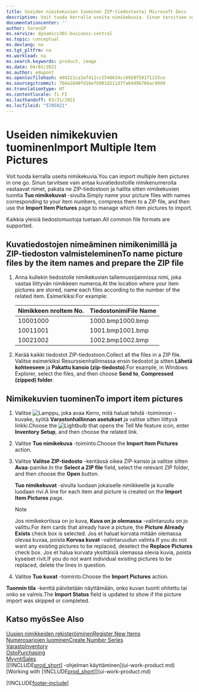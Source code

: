 ```yaml
---
title: Useiden nimikekuvien tuominen ZIP-tiedostosta| Microsoft Docs
description: Voit tuoda kerralla useita nimikekuvia. Sinun tarvitsee vain antaa kuvatiedostoille nimikenumeroita vastaavat nimet, pakata ne zip-tiedostoon ja hallita sitten nimikekuivien tuontia Tuo nimikekuvat -sivulla.
documentationcenter: ''
author: SorenGP
ms.service: dynamics365-business-central
ms.topic: conceptual
ms.devlang: na
ms.tgt_pltfrm: na
ms.workload: na
ms.search.keywords: product, image
ms.date: 04/01/2021
ms.author: edupont
ms.openlocfilehash: 4d4221ca3af412cc2548634cc6920f58171233ce
ms.sourcegitcommit: 766e2840fd16efb901d211d7fa64d96766ac99d9
ms.translationtype: HT
ms.contentlocale: fi-FI
ms.lasthandoff: 03/31/2021
ms.locfileid: "5785921"
---
```

# <a name="import-multiple-item-pictures"></a><span data-ttu-id="52b9b-104">Useiden nimikekuvien tuominen</span><span class="sxs-lookup"><span data-stu-id="52b9b-104">Import Multiple Item Pictures</span></span>
<span data-ttu-id="52b9b-105">Voit tuoda kerralla useita nimikekuvia.</span><span class="sxs-lookup"><span data-stu-id="52b9b-105">You can import multiple item pictures in one go.</span></span> <span data-ttu-id="52b9b-106">Sinun tarvitsee vain antaa kuvatiedostoille nimikenumeroita vastaavat nimet, pakata ne ZIP-tiedostoon ja hallita sitten nimikekuvien tuontia **Tuo nimikekuvat** -sivulla.</span><span class="sxs-lookup"><span data-stu-id="52b9b-106">Simply name your picture files with names corresponding to your item numbers, compress them to a ZIP file, and then use the **Import Item Pictures** page to manage which item pictures to import.</span></span>

<span data-ttu-id="52b9b-107">Kaikkia yleisiä tiedostomuotoja tuetaan.</span><span class="sxs-lookup"><span data-stu-id="52b9b-107">All common file formats are supported.</span></span>

## <a name="to-name-picture-files-by-the-item-names-and-prepare-the-zip-file"></a><span data-ttu-id="52b9b-108">Kuvatiedostojen nimeäminen nimikenimillä ja ZIP-tiedoston valmisteleminen</span><span class="sxs-lookup"><span data-stu-id="52b9b-108">To name picture files by the item names and prepare the ZIP file</span></span>
1. <span data-ttu-id="52b9b-109">Anna kullekin tiedostolle nimikekuvien tallennussijainnissa nimi, joka vastaa liittyvän nimikkeen numeroa.</span><span class="sxs-lookup"><span data-stu-id="52b9b-109">At the location where your item pictures are stored, name each files according to the number of the related item.</span></span> <span data-ttu-id="52b9b-110">Esimerkiksi:</span><span class="sxs-lookup"><span data-stu-id="52b9b-110">For example:</span></span>

    |<span data-ttu-id="52b9b-111">Nimikkeen nro</span><span class="sxs-lookup"><span data-stu-id="52b9b-111">Item No.</span></span>|<span data-ttu-id="52b9b-112">Tiedostonimi</span><span class="sxs-lookup"><span data-stu-id="52b9b-112">File Name</span></span>|
    |-|-|
    |<span data-ttu-id="52b9b-113">1000</span><span class="sxs-lookup"><span data-stu-id="52b9b-113">1000</span></span>|<span data-ttu-id="52b9b-114">1000.bmp</span><span class="sxs-lookup"><span data-stu-id="52b9b-114">1000.bmp</span></span>|
    |<span data-ttu-id="52b9b-115">1001</span><span class="sxs-lookup"><span data-stu-id="52b9b-115">1001</span></span>|<span data-ttu-id="52b9b-116">1001.bmp</span><span class="sxs-lookup"><span data-stu-id="52b9b-116">1001.bmp</span></span>|
    |<span data-ttu-id="52b9b-117">1002</span><span class="sxs-lookup"><span data-stu-id="52b9b-117">1002</span></span>|<span data-ttu-id="52b9b-118">1002.bmp</span><span class="sxs-lookup"><span data-stu-id="52b9b-118">1002.bmp</span></span>|

2. <span data-ttu-id="52b9b-119">Kerää kaikki tiedostot ZIP-tiedostoon.</span><span class="sxs-lookup"><span data-stu-id="52b9b-119">Collect all the files in a ZIP file.</span></span> <span data-ttu-id="52b9b-120">Valitse esimerkiksi Resurssienhallinnassa ensin tiedostot ja sitten **Lähetä kohteeseen** ja **Pakattu kansio (zip-tiedosto)**.</span><span class="sxs-lookup"><span data-stu-id="52b9b-120">For example, in Windows Explorer, select the files, and then choose **Send to**, **Compressed (zipped) folder**.</span></span>     

## <a name="to-import-item-pictures"></a><span data-ttu-id="52b9b-121">Nimikekuvien tuominen</span><span class="sxs-lookup"><span data-stu-id="52b9b-121">To import item pictures</span></span>
1. <span data-ttu-id="52b9b-122">Valitse ![Lamppu, joka avaa Kerro, mitä haluat tehdä -toiminnon](media/ui-search/search_small.png "Kerro, mitä haluat tehdä") -kuvake, syötä **Varastonhallinnan asetukset** ja valitse sitten liittyvä linkki.</span><span class="sxs-lookup"><span data-stu-id="52b9b-122">Choose the ![Lightbulb that opens the Tell Me feature](media/ui-search/search_small.png "Tell me what you want to do") icon, enter **Inventory Setup**, and then choose the related link.</span></span>
2. <span data-ttu-id="52b9b-123">Valitse **Tuo nimikekuva** -toiminto.</span><span class="sxs-lookup"><span data-stu-id="52b9b-123">Choose the **Import Item Pictures** action.</span></span>
3. <span data-ttu-id="52b9b-124">Valitse **Valitse ZIP-tiedosto** -kentässä oikea ZIP-kansio ja valitse sitten **Avaa**-painike.</span><span class="sxs-lookup"><span data-stu-id="52b9b-124">In the **Select a ZIP file** field, select the relevant ZIP folder, and then choose the **Open** button.</span></span>

    <span data-ttu-id="52b9b-125">**Tuo nimikekuvat** -sivulla luodaan jokaiselle nimikkeelle ja kuvalle luodaan rivi.</span><span class="sxs-lookup"><span data-stu-id="52b9b-125">A line for each item and picture is created on the **Import Item Pictures** page.</span></span>

    > [!NOTE]
    > <span data-ttu-id="52b9b-126">Jos nimikekortissa on jo kuva, **Kuva on jo olemassa** -valintaruutu on jo valittu.</span><span class="sxs-lookup"><span data-stu-id="52b9b-126">For item cards that already have a picture, the **Picture Already Exists** check box is selected.</span></span> <span data-ttu-id="52b9b-127">Jos et haluat korvata mitään olemassa olevaa kuvaa, poista **Korvaa kuvat** -valintaruudun valinta.</span><span class="sxs-lookup"><span data-stu-id="52b9b-127">If you do not want any existing pictures to be replaced, deselect the **Replace Pictures** check box.</span></span> <span data-ttu-id="52b9b-128">Jos et halua korvata yksittäisiä olemassa olevia kuvia, poista kyseiset rivit.</span><span class="sxs-lookup"><span data-stu-id="52b9b-128">If you do not want individual existing pictures to be replaced, delete the lines in question.</span></span>

3. <span data-ttu-id="52b9b-129">Valitse **Tuo kuvat** -toiminto.</span><span class="sxs-lookup"><span data-stu-id="52b9b-129">Choose the **Import Pictures** action.</span></span>

<span data-ttu-id="52b9b-130">**Tuonnin tila** -kenttä päivitetään näyttämään, onko kuvan tuonti ohitettu tai onko se valmis.</span><span class="sxs-lookup"><span data-stu-id="52b9b-130">The **Import Status** field is updated to show if the picture import was skipped or completed.</span></span>       

## <a name="see-also"></a><span data-ttu-id="52b9b-131">Katso myös</span><span class="sxs-lookup"><span data-stu-id="52b9b-131">See Also</span></span>
[<span data-ttu-id="52b9b-132">Uusien nimikkeiden rekisteröiminen</span><span class="sxs-lookup"><span data-stu-id="52b9b-132">Register New Items</span></span>](inventory-how-register-new-items.md)  
[<span data-ttu-id="52b9b-133">Numerosarjojen luominen</span><span class="sxs-lookup"><span data-stu-id="52b9b-133">Create Number Series</span></span>](ui-create-number-series.md)  
[<span data-ttu-id="52b9b-134">Varasto</span><span class="sxs-lookup"><span data-stu-id="52b9b-134">Inventory</span></span>](inventory-manage-inventory.md)  
[<span data-ttu-id="52b9b-135">Osto</span><span class="sxs-lookup"><span data-stu-id="52b9b-135">Purchasing</span></span>](purchasing-manage-purchasing.md)  
[<span data-ttu-id="52b9b-136">Myynti</span><span class="sxs-lookup"><span data-stu-id="52b9b-136">Sales</span></span>](sales-manage-sales.md)  
<span data-ttu-id="52b9b-137">[[!INCLUDE[prod_short](includes/prod_short.md)] -ohjelman käyttäminen](ui-work-product.md)</span><span class="sxs-lookup"><span data-stu-id="52b9b-137">[Working with [!INCLUDE[prod_short](includes/prod_short.md)]](ui-work-product.md)</span></span>


[!INCLUDE[footer-include](includes/footer-banner.md)]